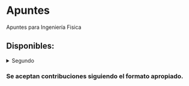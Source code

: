 # Apuntes
Apuntes para Ingeniería Fisica

## Disponibles:
<details>
<summary> Segundo </summary>
<details>
<summary> Primer Cuatrimestre </summary>
  
- [Termodinámica](https://github.com/JixS4v/Apuntes/releases/download/latest/termo.pdf)
- [Métodos Matemáticos 2](https://github.com/JixS4v/Apuntes/releases/download/latest/mmat2.pdf)
- [Mecánica Analítica](https://github.com/JixS4v/Apuntes/releases/download/latest/meca.pdf)
- Probabilidad y Señales aleatorias: No disponible debido al libro completo ofrecido por el profesor
- Señales, Sistemas y Circuitos: No disponible debido a la alta dependencia de diagramas de la asignatura, impracticos de dibujar con typst.

</details>
</details>

### Se aceptan contribuciones siguiendo el formato apropiado.
